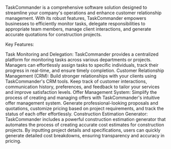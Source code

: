 TaskCommander is a comprehensive software solution designed to streamline your company's operations and enhance customer relationship management. With its robust features, TaskCommander empowers businesses to efficiently monitor tasks, delegate responsibilities to appropriate team members, manage client interactions, and generate accurate quotations for construction projects.

Key Features:

Task Monitoring and Delegation: TaskCommander provides a centralized platform for monitoring tasks across various departments or projects. Managers can effortlessly assign tasks to specific individuals, track their progress in real-time, and ensure timely completion.
Customer Relationship Management (CRM): Build stronger relationships with your clients using TaskCommander's CRM tools. Keep track of customer interactions, communication history, preferences, and feedback to tailor your services and improve satisfaction levels.
Offer Management System: Simplify the process of creating and managing offers with TaskCommander's intuitive offer management system. Generate professional-looking proposals and quotations, customize pricing based on project requirements, and track the status of each offer effortlessly.
Construction Estimation Generator: TaskCommander includes a powerful construction estimation generator that automates the process of creating accurate cost estimates for construction projects. By inputting project details and specifications, users can quickly generate detailed cost breakdowns, ensuring transparency and accuracy in pricing.
